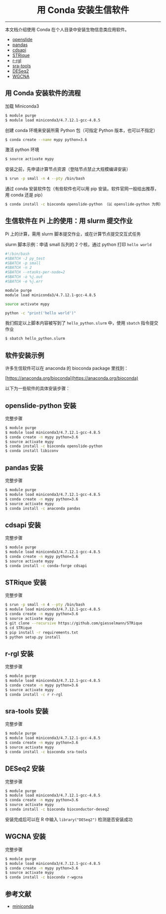 # <center>用 Conda 安装生信软件</center>
------------
本文档介绍使用 Conda 在个人目录中安装生物信息类应用软件。

- [openslide](#openslide-python)
- [pandas](#pandas)
- [cdsapi](#cdsapi)
- [STRique](#STRique)
- [r-rgl](#r-rgl)
- [sra-tools](#sra-tools)
- [DESeq2](#deseq2)
- [WGCNA](#wgcna)

## 用 Conda 安装软件的流程 
加载 Miniconda3
```bash
$ module purge
$ module load miniconda3/4.7.12.1-gcc-4.8.5
```

创建 conda 环境来安装所需 Python 包（可指定 Python 版本，也可以不指定）
```bash
$ conda create --name mypy python=3.6
```

激活 python 环境
```bash
$ source activate mypy
```

安装之前，先申请计算节点资源（登陆节点禁止大规模编译安装）
```bash
$ srun -p small -n 4 --pty /bin/bash
```

通过 conda 安装软件包（有些软件也可以用 pip 安装。软件官网一般给出推荐，用 conda 还是 pip）
```bash
$ conda install -c bioconda openslide-python （以 openslide-python 为例）
```

## 生信软件在 Pi 上的使用：用 slurm 提交作业

Pi 上的计算，需用 slurm 脚本提交作业，或在计算节点提交交互式任务

slurm 脚本示例：申请 small 队列的 2 个核，通过 python 打印 `hello world`

```bash
#!/bin/bash
#SBATCH -J py_test
#SBATCH -p small
#SBATCH -n 2
#SBATCH --ntasks-per-node=2
#SBATCH -o %j.out
#SBATCH -e %j.err

module purge
module load miniconda3/4.7.12.1-gcc-4.8.5

source activate mypy

python -c "print('hello world')"
```

我们假定以上脚本内容被写到了 `hello_python.slurm` 中，使用 `sbatch` 指令提交作业
```bash
$ sbatch hello_python.slurm
```
## 软件安装示例

许多生信软件可以在 anaconda 的 bioconda package 里找到：

[https://anaconda.org/bioconda](https://anaconda.org/bioconda)

以下为一些软件的具体安装步骤：

## openslide-python 安装

完整步骤
```bash
$ module purge
$ module load miniconda3/4.7.12.1-gcc-4.8.5
$ conda create -n mypy python=3.6
$ source activate mypy
$ conda install -c bioconda openslide-python
$ conda install libiconv
```

## pandas 安装

完整步骤
```bash
$ module purge
$ module load miniconda3/4.7.12.1-gcc-4.8.5
$ conda create -n mypy python=3.6
$ source activate mypy
$ conda install -c anaconda pandas
```

## cdsapi 安装

完整步骤
```bash
$ module purge
$ module load miniconda3/4.7.12.1-gcc-4.8.5
$ conda create -n mypy python=3.6
$ source activate mypy
$ conda install -c conda-forge cdsapi
```

## STRique 安装

完整步骤
```bash
$ srun -p small -n 4 --pty /bin/bash
$ module load miniconda3/4.7.12.1-gcc-4.8.5
$ conda create -n mypy python=3.6
$ source activate mypy
$ git clone --recursive https://github.com/giesselmann/STRique
$ cd STRique
$ pip install -r requirements.txt
$ python setup.py install 
```

## r-rgl 安装

完整步骤
```bash
$ module purge
$ module load miniconda3/4.7.12.1-gcc-4.8.5
$ conda create -n mypy python=3.6
$ source activate mypy
$ conda install -c r r-rgl
```

## sra-tools 安装

完整步骤
```bash
$ module purge
$ module load miniconda3/4.7.12.1-gcc-4.8.5
$ conda create -n mypy python=3.6
$ source activate mypy
$ conda install -c bioconda sra-tools
```

## DESeq2 安装

完整步骤
```bash
$ module purge
$ module load miniconda3/4.7.12.1-gcc-4.8.5
$ conda create -n mypy python=3.6
$ source activate mypy
$ conda install -c bioconda bioconductor-deseq2
```
安装完成后可以在 R 中输入  `library("DESeq2")` 检测是否安装成功

## WGCNA 安装

完整步骤
```bash
$ module purge
$ module load miniconda3/4.7.12.1-gcc-4.8.5
$ conda create -n mypy python=3.6
$ source activate mypy
$ conda install -c bioconda r-wgcna
```


## 参考文献

- [miniconda](https://docs.conda.io/en/latest/miniconda.html)
